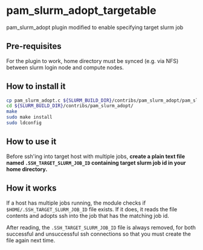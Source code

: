 # pam_slurm_adopt_targetable
pam_slurm_adopt plugin modified to enable specifying target slurm job

## Pre-requisites
For the plugin to work, home directory must be synced (e.g. via NFS) between slurm login node and compute nodes.

## How to install it
```bash
cp pam_slurm_adopt.c ${SLURM_BUILD_DIR}/contribs/pam_slurm_adopt/pam_slurm_adopt.c
cd ${SLURM_BUILD_DIR}/contribs/pam_slurm_adopt/
make
sudo make install
sudo ldconfig
```

## How to use it
Before ssh'ing into target host with multiple jobs, **create a plain text file named `.SSH_TARGET_SLURM_JOB_ID` containing target slurm job id in your home directory.**

## How it works

If a host has multiple jobs running, the module checks if `$HOME/.SSH_TARGET_SLURM_JOB_ID` file exists. If it does, it reads the file contents and adopts ssh into the job that has the matching job id.

After reading, the `.SSH_TARGET_SLURM_JOB_ID` file is always removed, for both successful and unsuccessful ssh connections so that you must create the file again next time.